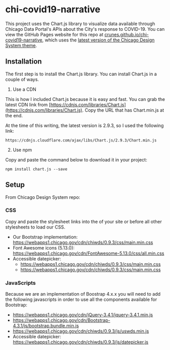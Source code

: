 # chi-covid19-narrative
This project uses the Chart.js library to visualize data available through Chicago Data Portal's APIs about the City's response to COVID-19. You can view the GitHub Pages website for this repo at [crunes.github.io/chi-covid19-narrative](https://crunes.github.io/chi-covid19-narrative/), which uses the [latest version of the Chicago Design System theme](https://github.com/Chicago/design-system-site).

## Installation
The first step is to install the Chart.js library. You can install Chart.js in a couple of ways.

1. Use a CDN

This is how I included Chart.js because it is easy and fast. You can grab the latest CDN link from [https://cdnjs.com/libraries/Chart.js](https://cdnjs.com/libraries/Chart.js). Copy the URL that has Chart.min.js at the end.

At the time of this writing, the latest version is 2.9.3, so I used the following link:

`https://cdnjs.cloudflare.com/ajax/libs/Chart.js/2.9.3/Chart.min.js`

2. Use npm

Copy and paste the command below to download it in your project: 

`npm install chart.js --save`

## Setup
From Chicago Design System repo:

### CSS
Copy and paste the stylesheet links into the of your site or before all other stylesheets to load our CSS.
* Our Bootstrap implementation: https://webapps1.chicago.gov/cdn/chiwds/0.9.3/css/main.min.css
* Font Awesome icons (5.13.0): https://webapps1.chicago.gov/cdn/FontAwesome-5.13.0/css/all.min.css
* Accessible datepicker:
  * https://webapps1.chicago.gov/cdn/chiwds/0.9.3/css/main.min.css
  * https://webapps1.chicago.gov/cdn/chiwds/0.9.3/css/main.min.css

### JavaScripts
Because we are an implementation of Boostrap 4.x.x you will need to add the following javascripts in order to use all the components available for Bootstrap:
* https://webapps1.chicago.gov/cdn/jQuery-3.4.1/jquery-3.4.1.min.js
* https://webapps1.chicago.gov/cdn/Bootstrap-4.3.1/js/bootstrap.bundle.min.js
* https://webapps1.chicago.gov/cdn/chiwds/0.9.3/js/uswds.min.js
* Accessible datepicker: https://webapps1.chicago.gov/cdn/chiwds/0.9.3/js/datepicker.js
